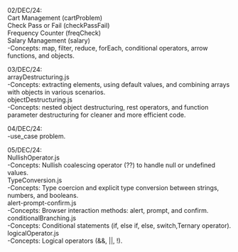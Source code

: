02/DEC/24:  
Cart Management (cartProblem)  
Check Pass or Fail (checkPassFail)  
Frequency Counter (freqCheck)  
Salary Management (salary)  
-Concepts: map, filter, reduce, forEach, conditional operators, arrow functions, and objects.  

03/DEC/24:  
arrayDestructuring.js  
-Concepts: extracting elements, using default values, and combining arrays with objects in various scenarios.  
objectDestructuring.js  
-Concepts: nested object destructuring, rest operators, and function parameter destructuring for cleaner and more efficient code.  

04/DEC/24:  
-use_case problem. 

05/DEC/24:  
NullishOperator.js  
-Concepts: Nullish coalescing operator (??) to handle null or undefined values.  
TypeConversion.js  
-Concepts: Type coercion and explicit type conversion between strings, numbers, and booleans.  
alert-prompt-confirm.js  
-Concepts: Browser interaction methods: alert, prompt, and confirm.  
conditionalBranching.js  
-Concepts: Conditional statements (if, else if, else, switch,Ternary operator).  
logicalOperator.js  
-Concepts: Logical operators (&&, ||, !).  
